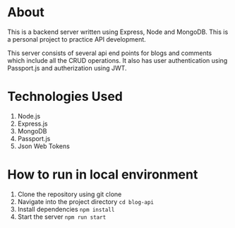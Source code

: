 # About

This is a backend server written using Express, Node and MongoDB. This is a personal project to practice API development.

This server consists of several api end points for blogs and comments which include all the CRUD operations. It also has user authentication using Passport.js and autherization using JWT.

# Technologies Used
1. Node.js
2. Express.js
3. MongoDB
4. Passport.js
5. Json Web Tokens

# How to run in local environment

1. Clone the repository using git clone
2. Navigate into the project directory ```cd blog-api```
3. Install dependencies ```npm install```
4. Start the server ```npm run start```
